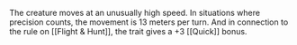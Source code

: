 The creature moves at an unusually high speed. In situations where precision counts, the movement is 13 meters per turn. And in connection to the rule on [[Flight & Hunt]], the trait gives a +3 [[Quick]] bonus.
